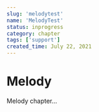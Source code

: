 ```yaml
---
slug: 'melodytest'
name: 'MelodyTest'
status: inprogress
category: chapter
tags: ['support']
created_time: July 22, 2021
---
```


# Melody

Melody chapter...

<br />
